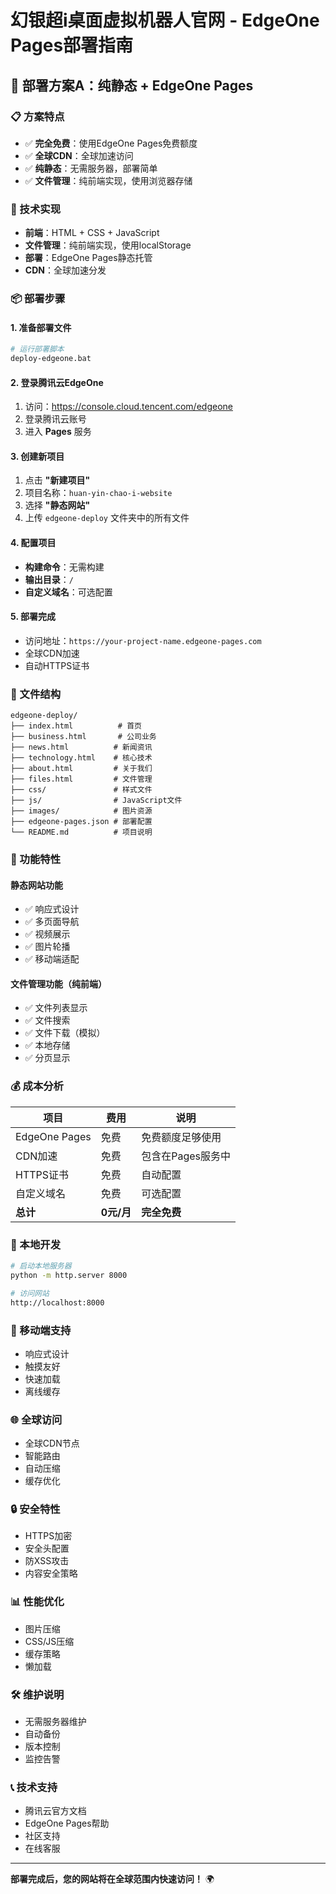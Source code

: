 # 幻银超i桌面虚拟机器人官网 - EdgeOne Pages部署指南

## 🚀 部署方案A：纯静态 + EdgeOne Pages

### 📋 方案特点
- ✅ **完全免费**：使用EdgeOne Pages免费额度
- ✅ **全球CDN**：全球加速访问
- ✅ **纯静态**：无需服务器，部署简单
- ✅ **文件管理**：纯前端实现，使用浏览器存储

### 🔧 技术实现
- **前端**：HTML + CSS + JavaScript
- **文件管理**：纯前端实现，使用localStorage
- **部署**：EdgeOne Pages静态托管
- **CDN**：全球加速分发

### 📦 部署步骤

#### 1. 准备部署文件
```bash
# 运行部署脚本
deploy-edgeone.bat
```

#### 2. 登录腾讯云EdgeOne
1. 访问：https://console.cloud.tencent.com/edgeone
2. 登录腾讯云账号
3. 进入 **Pages** 服务

#### 3. 创建新项目
1. 点击 **"新建项目"**
2. 项目名称：`huan-yin-chao-i-website`
3. 选择 **"静态网站"**
4. 上传 `edgeone-deploy` 文件夹中的所有文件

#### 4. 配置项目
- **构建命令**：无需构建
- **输出目录**：`/`
- **自定义域名**：可选配置

#### 5. 部署完成
- 访问地址：`https://your-project-name.edgeone-pages.com`
- 全球CDN加速
- 自动HTTPS证书

### 📁 文件结构
```
edgeone-deploy/
├── index.html          # 首页
├── business.html       # 公司业务
├── news.html          # 新闻资讯
├── technology.html    # 核心技术
├── about.html         # 关于我们
├── files.html         # 文件管理
├── css/               # 样式文件
├── js/                # JavaScript文件
├── images/            # 图片资源
├── edgeone-pages.json # 部署配置
└── README.md          # 项目说明
```

### 🎯 功能特性

#### 静态网站功能
- ✅ 响应式设计
- ✅ 多页面导航
- ✅ 视频展示
- ✅ 图片轮播
- ✅ 移动端适配

#### 文件管理功能（纯前端）
- ✅ 文件列表显示
- ✅ 文件搜索
- ✅ 文件下载（模拟）
- ✅ 本地存储
- ✅ 分页显示

### 💰 成本分析
| 项目 | 费用 | 说明 |
|------|------|------|
| EdgeOne Pages | 免费 | 免费额度足够使用 |
| CDN加速 | 免费 | 包含在Pages服务中 |
| HTTPS证书 | 免费 | 自动配置 |
| 自定义域名 | 免费 | 可选配置 |
| **总计** | **0元/月** | **完全免费** |

### 🔧 本地开发
```bash
# 启动本地服务器
python -m http.server 8000

# 访问网站
http://localhost:8000
```

### 📱 移动端支持
- 响应式设计
- 触摸友好
- 快速加载
- 离线缓存

### 🌐 全球访问
- 全球CDN节点
- 智能路由
- 自动压缩
- 缓存优化

### 🔒 安全特性
- HTTPS加密
- 安全头配置
- 防XSS攻击
- 内容安全策略

### 📊 性能优化
- 图片压缩
- CSS/JS压缩
- 缓存策略
- 懒加载

### 🛠️ 维护说明
- 无需服务器维护
- 自动备份
- 版本控制
- 监控告警

### 📞 技术支持
- 腾讯云官方文档
- EdgeOne Pages帮助
- 社区支持
- 在线客服

---

**部署完成后，您的网站将在全球范围内快速访问！** 🌍
